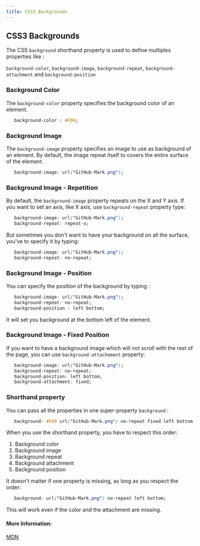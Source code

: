```yaml
---
title: CSS3 Backgrounds
---
```

## CSS3 Backgrounds

The CSS `background` shorthand property is used to define multiples properties like :

`background-color`, `background-image`, `background-repeat`, `background-attachment` and `background-position`

### Background Color

The `background-color` property specifies the background color of an element.

```css
   background-color : #F00;
```

### Background Image

The `background-image` property specifies an image to use as background of an element.
By default, the image repeat itself to covers the entire surface of the element.

```css
   background-image: url("GitHub-Mark.png");
```

### Background Image - Repetition

By default, the `background-image` property repeats on the X and Y axis.
If you want to set an axis, like X axis, use `background-repeat` property type:

```css
   background-image: url("GitHub-Mark.png");
   background-repeat: repeat-x;
```

But sometimes you don't want to have your background on all the surface, you've to specify it by typing:

```css
   background-image: url("GitHub-Mark.png");
   background-repeat: no-repeat;
```

### Background Image - Position

You can specify the position of the background by typing : 

```css
   background-image: url("GitHub-Mark.png");
   background-repeat: no-repeat;
   background-position : left bottom;
```

It will set you background at the bottom left of the element.

### Background Image - Fixed Position

If you want to have a background image which will not scroll with the rest of the page, you can use `background-attachement` property:

```css
   background-image: url("GitHub-Mark.png");
   background-repeat: no-repeat;
   background-position: left bottom;
   background-attachment: fixed;
```

### Shorthand property

You can pass all the properties in one super-property `background` :

```css
   background: #F00 url("GitHub-Mark.png") no-repeat fixed left bottom;
```

When you use the shorthand property, you have to respect this order:

1. Background color
2. Background image
3. Background repeat
4. Background attachment
5. Background position

It doesn't matter if one property is missing, as long as you respect the order:

```css
   background: url("GitHub-Mark.png") no-repeat left bottom;
```

This will work even if the color and the attachment are missing.


#### More Information:
<!-- Please add any articles you think might be helpful to read before writing the article -->
<a href='https://developer.mozilla.org/en-US/docs/Web/CSS/background' target='_blank' rel='nofollow'>MDN</a>
